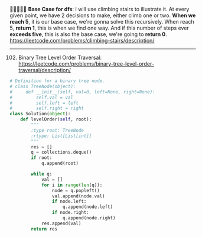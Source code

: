 🌟🌟🌟🌟🌟 **Base Case for dfs**: I will use climbing stairs to illustrate it. At every given point, we have 2 decisions to make, either climb one or two. **When we reach 5**, it is our base case, we're gonna solve this recursively. When reach 5, **return 1**, this is when we find one way. And if this number of steps ever **exceeds five**, this is also the base case, we're going to **return 0**. https://leetcode.com/problems/climbing-stairs/description/

___

102. Binary Tree Level Order Traversal: https://leetcode.com/problems/binary-tree-level-order-traversal/description/

```python
# Definition for a binary tree node.
# class TreeNode(object):
#     def __init__(self, val=0, left=None, right=None):
#         self.val = val
#         self.left = left
#         self.right = right
class Solution(object):
    def levelOrder(self, root):
        """
        :type root: TreeNode
        :rtype: List[List[int]]
        """
        res = []
        q = collections.deque()
        if root:
            q.append(root)

        while q:
            val = []
            for i in range(len(q)):
                node = q.popleft()
                val.append(node.val)
                if node.left:
                    q.append(node.left)
                if node.right:
                    q.append(node.right)
            res.append(val)
        return res
```
